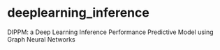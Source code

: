 # deeplearning_inference
DIPPM: a Deep Learning Inference Performance Predictive Model using Graph Neural Networks

